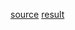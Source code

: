 [source](https://docs.google.com/document/d/1sRWTcHq9LRnLnzLJJFUg1jIeljRy_zCClPn2n7MHSiw/edit?fbclid=IwZXh0bgNhZW0CMTAAAR19ktFYflJIaQ_eCbIQ3eSdiiRKlqhvoHhpHStg8cBSY0FaQyyCDQif_YY_aem_Ivqhpe_YccpR4ldQxy3yyg)
[result](https://drive.google.com/drive/folders/1FsEYnPz-B7ZkyCrj9aJFGhys8NikXQxC?fbclid=IwZXh0bgNhZW0CMTAAAR383kKVTTygF1ebtj8mo0AkxGrnFqCL4N6pmI1qJS3ZB4tdShqRzDhqIXc_aem_Gl5p3fHtebFKfcDtBgwejA)

